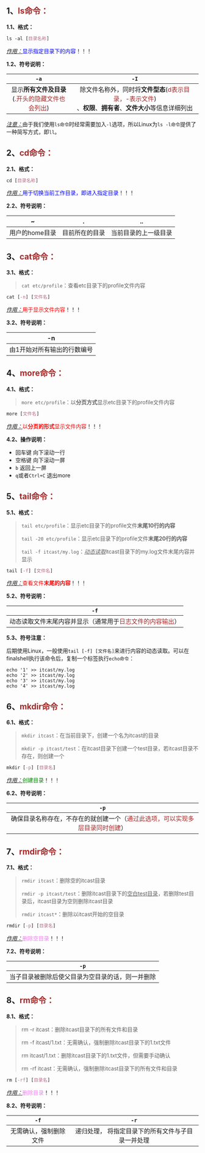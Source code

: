 ## 1、<span style="color:brown">ls命令：</span>

**1.1、格式：**

```scss
ls -al [目录名称]
```

<u>*作用：*</u><span style="color:blue">显示指定目录下的内容</span>！！！

**1.2、符号说明：**

|                             `-a`                             |                             `-I`                             |
| :----------------------------------------------------------: | :----------------------------------------------------------: |
| 显示**所有文件及目录**<br>(<span style="color:brown">.开头的隐藏文件也会列出</span>) | 除文件名称外，同时将**文件型态**(<span style="color:brown">d表示目录，-表示文件</span>)<br>、**权限**、**拥有者**、**文件大小**等信息详细列出 |

<u>*注意：*</u>由于我们使用`ls命令`时经常需要加入`-l`选项，所以Linux为`ls -l命令`提供了一种简写方式，即`ll`。



## 2、<span style="color:brown">cd命令：</span>

**2.1、格式：**

```scss
cd [目录名称]
```

<u>*作用：*</u><span style="color:blue">用于切换当前工作目录，即进入指定目录</span>！！！

**2.2、符号说明：**

|       ~        |       .        |          ..          |
| :------------: | :------------: | :------------------: |
| 用户的home目录 | 目前所在的目录 | 当前目录的上一级目录 |



## 3、<span style="color:brown">cat命令：</span>

**3.1、格式：**

> `cat etc/profile`：查看etc目录下的profile文件内容

```scss
cat [-n] [文件名]
```

<u>*作用：*</u><span style="color:red">用于显示文件内容</span>！！！

**3.2、符号说明：**

|             -n              |
| :-------------------------: |
| 由1开始对所有输出的行数编号 |



## 4、<span style="color:brown">more命令：</span>

**4.1、格式：**

> `more etc/profile`：以**分页方式**显示etc目录下的profile文件内容

```scss
more [文件名]
```

<u>*作用：*</u><span style="color:red">以**分页的形式**显示文件内容</span>！！！

**4.2、操作说明：**

- 回车键					       向下滚动一行
- 空格键                           向下滚动一屏
- `b`                                   返回上一屏
- `q`或者`Ctrl+C`             退出more



## 5、<span style="color:brown">tail命令：</span>

**5.1、格式：**

> `tail etc/profile`：显示etc目录下的profile文件**末尾10行的内容**
>
> `tail -20 etc/profile`：显示etc目录下的profile文件**末尾20行的内容**
>
> `tail -f itcast/my.log`：<u>*动态读取*</u>itcast目录下的my.log文件末尾内容并显示

```scss
tail [-f] [文件名]
```

<u>*作用：*</u><span style="color:red">查看文件**末尾的内容**</span>！！！

**5.2、符号说明：**

|                             `-f`                             |
| :----------------------------------------------------------: |
| 动态读取文件末尾内容并显示（通常用于<span style="color:brown">日志文件的内容输出</span>） |

**5.3、符号注意：**

后期使用Linux，一般使用`tail [-f] [文件名]`来进行内容的动态读取。可以在finalshell执行该命令后，复制一个标签执行`echo命令`：

```apl
echo '1' >> itcast/my.log
echo '2' >> itcast/my.log
echo '3' >> itcast/my.log
echo '4' >> itcast/my.log
```



## 6、<span style="color:brown">mkdir命令：</span>

**6.1、格式：**

> `mkdir itcast`：在当前目录下，创建一个名为itcast的目录
>
> `mkdir -p itcast/test`：在itcast目录下创建一个test目录，若itcast目录不存在，则创建一个

```scss
mkdir [-p] [目录名]
```

<u>*作用：*</u><span style="color:green">创建目录</span>！！！

**6.2、符号说明：**

|                             `-p`                             |
| :----------------------------------------------------------: |
| 确保目录名称存在，不存在的就创建一个（<span style="color:brown">通过此选项，可以实现多层目录同时创建</span>） |



## 7、<span style="color:brown">rmdir命令：</span>

**7.1、格式：**

> `rmdir itcast`：删除空的itcast目录
>
> `rmdir -p itcast/test`：删除itcast目录下的<u>空白test目录</u>，若删除test目录后，itcast目录为空则删除itcast目录
>
> `rmdir itcast*`：删除以itcast开始的空目录

```scss
rmdir [-p] [目录名]
```

<u>*作用：*</u><span style="color:violet">删除空目录</span>！！！

**7.2、符号说明：**

|                       `-p`                       |
| :----------------------------------------------: |
| 当子目录被删除后使父目录为空目录的话，则一并删除 |



## 8、<span style="color:brown">rm命令：</span>

**8.1、格式：**

> rm -r itcast：删除itcast目录下的所有文件和目录
>
> rm -f itcast/1.txt：无需确认，强制删除itcast目录下的1.txt文件
>
> rm itcast/1.txt：删除itcast目录下的1.txt文件，但需要手动确认
>
> rm -rf itcast：无需确认，强制删除itcast目录下的所有文件和目录

```scss
rm [-rf] [目录名]
```

<u>*作用：*</u><span style="color:violet">删除目录</span>！！！

**8.2、符号说明：**

|          `-f`          |                       `-r`                        |
| :--------------------: | :-----------------------------------------------: |
| 无需确认，强制删除文件 | 递归处理， 将指定目录下的所有文件与子目录一并处理 |
